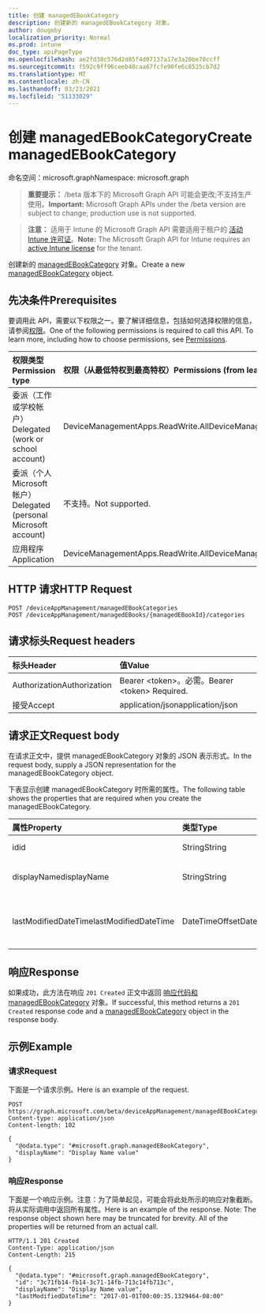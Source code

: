 ```yaml
---
title: 创建 managedEBookCategory
description: 创建新的 managedEBookCategory 对象。
author: dougeby
localization_priority: Normal
ms.prod: intune
doc_type: apiPageType
ms.openlocfilehash: ae2fd38c576d2d85f4d07137a17e3a20be78ccff
ms.sourcegitcommit: f592c9ff96ceeb40caa67fcfe90fe6c8525cb7d2
ms.translationtype: MT
ms.contentlocale: zh-CN
ms.lasthandoff: 03/23/2021
ms.locfileid: "51133029"
---
```

# <a name="create-managedebookcategory"></a><span data-ttu-id="760cc-103">创建 managedEBookCategory</span><span class="sxs-lookup"><span data-stu-id="760cc-103">Create managedEBookCategory</span></span>

<span data-ttu-id="760cc-104">命名空间：microsoft.graph</span><span class="sxs-lookup"><span data-stu-id="760cc-104">Namespace: microsoft.graph</span></span>

> <span data-ttu-id="760cc-105">**重要提示：** /beta 版本下的 Microsoft Graph API 可能会更改;不支持生产使用。</span><span class="sxs-lookup"><span data-stu-id="760cc-105">**Important:** Microsoft Graph APIs under the /beta version are subject to change; production use is not supported.</span></span>

> <span data-ttu-id="760cc-106">**注意：** 适用于 Intune 的 Microsoft Graph API 需要适用于租户的 [活动 Intune 许可证](https://go.microsoft.com/fwlink/?linkid=839381)。</span><span class="sxs-lookup"><span data-stu-id="760cc-106">**Note:** The Microsoft Graph API for Intune requires an [active Intune license](https://go.microsoft.com/fwlink/?linkid=839381) for the tenant.</span></span>

<span data-ttu-id="760cc-107">创建新的 [managedEBookCategory](../resources/intune-books-managedebookcategory.md) 对象。</span><span class="sxs-lookup"><span data-stu-id="760cc-107">Create a new [managedEBookCategory](../resources/intune-books-managedebookcategory.md) object.</span></span>

## <a name="prerequisites"></a><span data-ttu-id="760cc-108">先决条件</span><span class="sxs-lookup"><span data-stu-id="760cc-108">Prerequisites</span></span>
<span data-ttu-id="760cc-p101">要调用此 API，需要以下权限之一。要了解详细信息，包括如何选择权限的信息，请参阅[权限](/graph/permissions-reference)。</span><span class="sxs-lookup"><span data-stu-id="760cc-p101">One of the following permissions is required to call this API. To learn more, including how to choose permissions, see [Permissions](/graph/permissions-reference).</span></span>

|<span data-ttu-id="760cc-111">权限类型</span><span class="sxs-lookup"><span data-stu-id="760cc-111">Permission type</span></span>|<span data-ttu-id="760cc-112">权限（从最低特权到最高特权）</span><span class="sxs-lookup"><span data-stu-id="760cc-112">Permissions (from least to most privileged)</span></span>|
|:---|:---|
|<span data-ttu-id="760cc-113">委派（工作或学校帐户）</span><span class="sxs-lookup"><span data-stu-id="760cc-113">Delegated (work or school account)</span></span>|<span data-ttu-id="760cc-114">DeviceManagementApps.ReadWrite.All</span><span class="sxs-lookup"><span data-stu-id="760cc-114">DeviceManagementApps.ReadWrite.All</span></span>|
|<span data-ttu-id="760cc-115">委派（个人 Microsoft 帐户）</span><span class="sxs-lookup"><span data-stu-id="760cc-115">Delegated (personal Microsoft account)</span></span>|<span data-ttu-id="760cc-116">不支持。</span><span class="sxs-lookup"><span data-stu-id="760cc-116">Not supported.</span></span>|
|<span data-ttu-id="760cc-117">应用程序</span><span class="sxs-lookup"><span data-stu-id="760cc-117">Application</span></span>|<span data-ttu-id="760cc-118">DeviceManagementApps.ReadWrite.All</span><span class="sxs-lookup"><span data-stu-id="760cc-118">DeviceManagementApps.ReadWrite.All</span></span>|

## <a name="http-request"></a><span data-ttu-id="760cc-119">HTTP 请求</span><span class="sxs-lookup"><span data-stu-id="760cc-119">HTTP Request</span></span>
<!-- {
  "blockType": "ignored"
}
-->
``` http
POST /deviceAppManagement/managedEBookCategories
POST /deviceAppManagement/managedEBooks/{managedEBookId}/categories
```

## <a name="request-headers"></a><span data-ttu-id="760cc-120">请求标头</span><span class="sxs-lookup"><span data-stu-id="760cc-120">Request headers</span></span>
|<span data-ttu-id="760cc-121">标头</span><span class="sxs-lookup"><span data-stu-id="760cc-121">Header</span></span>|<span data-ttu-id="760cc-122">值</span><span class="sxs-lookup"><span data-stu-id="760cc-122">Value</span></span>|
|:---|:---|
|<span data-ttu-id="760cc-123">Authorization</span><span class="sxs-lookup"><span data-stu-id="760cc-123">Authorization</span></span>|<span data-ttu-id="760cc-124">Bearer &lt;token&gt;。必需。</span><span class="sxs-lookup"><span data-stu-id="760cc-124">Bearer &lt;token&gt; Required.</span></span>|
|<span data-ttu-id="760cc-125">接受</span><span class="sxs-lookup"><span data-stu-id="760cc-125">Accept</span></span>|<span data-ttu-id="760cc-126">application/json</span><span class="sxs-lookup"><span data-stu-id="760cc-126">application/json</span></span>|

## <a name="request-body"></a><span data-ttu-id="760cc-127">请求正文</span><span class="sxs-lookup"><span data-stu-id="760cc-127">Request body</span></span>
<span data-ttu-id="760cc-128">在请求正文中，提供 managedEBookCategory 对象的 JSON 表示形式。</span><span class="sxs-lookup"><span data-stu-id="760cc-128">In the request body, supply a JSON representation for the managedEBookCategory object.</span></span>

<span data-ttu-id="760cc-129">下表显示创建 managedEBookCategory 时所需的属性。</span><span class="sxs-lookup"><span data-stu-id="760cc-129">The following table shows the properties that are required when you create the managedEBookCategory.</span></span>

|<span data-ttu-id="760cc-130">属性</span><span class="sxs-lookup"><span data-stu-id="760cc-130">Property</span></span>|<span data-ttu-id="760cc-131">类型</span><span class="sxs-lookup"><span data-stu-id="760cc-131">Type</span></span>|<span data-ttu-id="760cc-132">说明</span><span class="sxs-lookup"><span data-stu-id="760cc-132">Description</span></span>|
|:---|:---|:---|
|<span data-ttu-id="760cc-133">id</span><span class="sxs-lookup"><span data-stu-id="760cc-133">id</span></span>|<span data-ttu-id="760cc-134">String</span><span class="sxs-lookup"><span data-stu-id="760cc-134">String</span></span>|<span data-ttu-id="760cc-135">实体的键。</span><span class="sxs-lookup"><span data-stu-id="760cc-135">The key of the entity.</span></span>|
|<span data-ttu-id="760cc-136">displayName</span><span class="sxs-lookup"><span data-stu-id="760cc-136">displayName</span></span>|<span data-ttu-id="760cc-137">String</span><span class="sxs-lookup"><span data-stu-id="760cc-137">String</span></span>|<span data-ttu-id="760cc-138">电子图书类别的名称。</span><span class="sxs-lookup"><span data-stu-id="760cc-138">The name of the eBook category.</span></span>|
|<span data-ttu-id="760cc-139">lastModifiedDateTime</span><span class="sxs-lookup"><span data-stu-id="760cc-139">lastModifiedDateTime</span></span>|<span data-ttu-id="760cc-140">DateTimeOffset</span><span class="sxs-lookup"><span data-stu-id="760cc-140">DateTimeOffset</span></span>|<span data-ttu-id="760cc-141">ManagedEBookCategory 上次修改的日期和时间。</span><span class="sxs-lookup"><span data-stu-id="760cc-141">The date and time the ManagedEBookCategory was last modified.</span></span>|



## <a name="response"></a><span data-ttu-id="760cc-142">响应</span><span class="sxs-lookup"><span data-stu-id="760cc-142">Response</span></span>
<span data-ttu-id="760cc-143">如果成功，此方法在响应 `201 Created` 正文中返回 [响应代码和 managedEBookCategory](../resources/intune-books-managedebookcategory.md) 对象。</span><span class="sxs-lookup"><span data-stu-id="760cc-143">If successful, this method returns a `201 Created` response code and a [managedEBookCategory](../resources/intune-books-managedebookcategory.md) object in the response body.</span></span>

## <a name="example"></a><span data-ttu-id="760cc-144">示例</span><span class="sxs-lookup"><span data-stu-id="760cc-144">Example</span></span>

### <a name="request"></a><span data-ttu-id="760cc-145">请求</span><span class="sxs-lookup"><span data-stu-id="760cc-145">Request</span></span>
<span data-ttu-id="760cc-146">下面是一个请求示例。</span><span class="sxs-lookup"><span data-stu-id="760cc-146">Here is an example of the request.</span></span>
``` http
POST https://graph.microsoft.com/beta/deviceAppManagement/managedEBookCategories
Content-type: application/json
Content-length: 102

{
  "@odata.type": "#microsoft.graph.managedEBookCategory",
  "displayName": "Display Name value"
}
```

### <a name="response"></a><span data-ttu-id="760cc-147">响应</span><span class="sxs-lookup"><span data-stu-id="760cc-147">Response</span></span>
<span data-ttu-id="760cc-p102">下面是一个响应示例。注意：为了简单起见，可能会将此处所示的响应对象截断。将从实际调用中返回所有属性。</span><span class="sxs-lookup"><span data-stu-id="760cc-p102">Here is an example of the response. Note: The response object shown here may be truncated for brevity. All of the properties will be returned from an actual call.</span></span>
``` http
HTTP/1.1 201 Created
Content-Type: application/json
Content-Length: 215

{
  "@odata.type": "#microsoft.graph.managedEBookCategory",
  "id": "3c71fb14-fb14-3c71-14fb-713c14fb713c",
  "displayName": "Display Name value",
  "lastModifiedDateTime": "2017-01-01T00:00:35.1329464-08:00"
}
```




